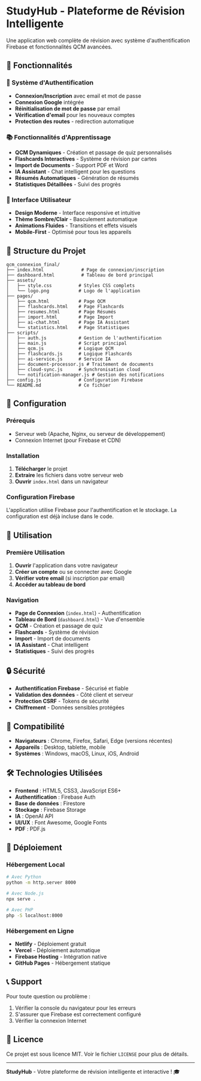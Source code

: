 # StudyHub - Plateforme de Révision Intelligente

Une application web complète de révision avec système d'authentification Firebase et fonctionnalités QCM avancées.

## 🚀 Fonctionnalités

### 🔐 Système d'Authentification
- **Connexion/Inscription** avec email et mot de passe
- **Connexion Google** intégrée
- **Réinitialisation de mot de passe** par email
- **Vérification d'email** pour les nouveaux comptes
- **Protection des routes** - redirection automatique

### 📚 Fonctionnalités d'Apprentissage
- **QCM Dynamiques** - Création et passage de quiz personnalisés
- **Flashcards Interactives** - Système de révision par cartes
- **Import de Documents** - Support PDF et Word
- **IA Assistant** - Chat intelligent pour les questions
- **Résumés Automatiques** - Génération de résumés
- **Statistiques Détaillées** - Suivi des progrès

### 🎨 Interface Utilisateur
- **Design Moderne** - Interface responsive et intuitive
- **Thème Sombre/Clair** - Basculement automatique
- **Animations Fluides** - Transitions et effets visuels
- **Mobile-First** - Optimisé pour tous les appareils

## 📁 Structure du Projet

```
qcm_connexion_final/
├── index.html              # Page de connexion/inscription
├── dashboard.html          # Tableau de bord principal
├── assets/
│   ├── style.css          # Styles CSS complets
│   └── logo.png           # Logo de l'application
├── pages/
│   ├── qcm.html           # Page QCM
│   ├── flashcards.html    # Page Flashcards
│   ├── resumes.html       # Page Résumés
│   ├── import.html        # Page Import
│   ├── ai-chat.html       # Page IA Assistant
│   └── statistics.html    # Page Statistiques
├── scripts/
│   ├── auth.js            # Gestion de l'authentification
│   ├── main.js            # Script principal
│   ├── qcm.js             # Logique QCM
│   ├── flashcards.js      # Logique Flashcards
│   ├── ai-service.js      # Service IA
│   ├── document-processor.js # Traitement de documents
│   ├── cloud-sync.js      # Synchronisation cloud
│   └── notification-manager.js # Gestion des notifications
├── config.js              # Configuration Firebase
└── README.md              # Ce fichier
```

## 🔧 Configuration

### Prérequis
- Serveur web (Apache, Nginx, ou serveur de développement)
- Connexion Internet (pour Firebase et CDN)

### Installation
1. **Télécharger** le projet
2. **Extraire** les fichiers dans votre serveur web
3. **Ouvrir** `index.html` dans un navigateur

### Configuration Firebase
L'application utilise Firebase pour l'authentification et le stockage. La configuration est déjà incluse dans le code.

## 🎯 Utilisation

### Première Utilisation
1. **Ouvrir** l'application dans votre navigateur
2. **Créer un compte** ou se connecter avec Google
3. **Vérifier votre email** (si inscription par email)
4. **Accéder au tableau de bord**

### Navigation
- **Page de Connexion** (`index.html`) - Authentification
- **Tableau de Bord** (`dashboard.html`) - Vue d'ensemble
- **QCM** - Création et passage de quiz
- **Flashcards** - Système de révision
- **Import** - Import de documents
- **IA Assistant** - Chat intelligent
- **Statistiques** - Suivi des progrès

## 🔒 Sécurité

- **Authentification Firebase** - Sécurisé et fiable
- **Validation des données** - Côté client et serveur
- **Protection CSRF** - Tokens de sécurité
- **Chiffrement** - Données sensibles protégées

## 📱 Compatibilité

- **Navigateurs** : Chrome, Firefox, Safari, Edge (versions récentes)
- **Appareils** : Desktop, tablette, mobile
- **Systèmes** : Windows, macOS, Linux, iOS, Android

## 🛠️ Technologies Utilisées

- **Frontend** : HTML5, CSS3, JavaScript ES6+
- **Authentification** : Firebase Auth
- **Base de données** : Firestore
- **Stockage** : Firebase Storage
- **IA** : OpenAI API
- **UI/UX** : Font Awesome, Google Fonts
- **PDF** : PDF.js

## 🚀 Déploiement

### Hébergement Local
```bash
# Avec Python
python -m http.server 8000

# Avec Node.js
npx serve .

# Avec PHP
php -S localhost:8000
```

### Hébergement en Ligne
- **Netlify** - Déploiement gratuit
- **Vercel** - Déploiement automatique
- **Firebase Hosting** - Intégration native
- **GitHub Pages** - Hébergement statique

## 📞 Support

Pour toute question ou problème :
1. Vérifier la console du navigateur pour les erreurs
2. S'assurer que Firebase est correctement configuré
3. Vérifier la connexion Internet

## 📄 Licence

Ce projet est sous licence MIT. Voir le fichier `LICENSE` pour plus de détails.

---

**StudyHub** - Votre plateforme de révision intelligente et interactive ! 🎓